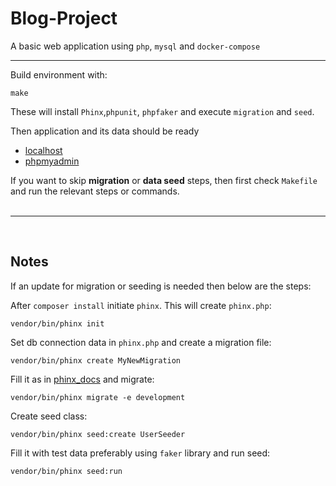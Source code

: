 # Blog-Project

A basic web application using `php`, `mysql` and `docker-compose`

---

Build environment with: 

    make 

These will install `Phinx`,`phpunit`, `phpfaker` and execute `migration` and `seed`.

Then application and its data should be ready
-  [localhost](http://localhost/)
-  [phpmyadmin](http://localhost:8080/)


If you want to skip __migration__ or __data seed__ steps, then first check `Makefile` and run the relevant steps or commands.
<br/><br/>

---

<br/>

## Notes
If an update for migration or seeding is needed then below are the steps:

After `composer install` initiate `phinx`. This will create `phinx.php`:

    vendor/bin/phinx init

Set db connection data in `phinx.php` and create a migration file:

    vendor/bin/phinx create MyNewMigration

Fill it as in [phinx_docs](https://book.cakephp.org/phinx/0/en/migrations.html) and migrate:

    vendor/bin/phinx migrate -e development

Create seed class:

    vendor/bin/phinx seed:create UserSeeder

Fill it with test data preferably using `faker` library and run seed:

    vendor/bin/phinx seed:run